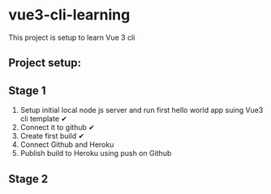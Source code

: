 # vue3-cli-learning

This project is setup to learn Vue 3 cli

## Project setup:


## Stage 1
1. Setup initial local node js server and run first hello world app suing Vue3 cli template ✔︎
2. Connect it to github  ✔︎
3. Create first build  ✔︎
4. Connect Github and Heroku
5. Publish build to Heroku using push on Github


## Stage 2

